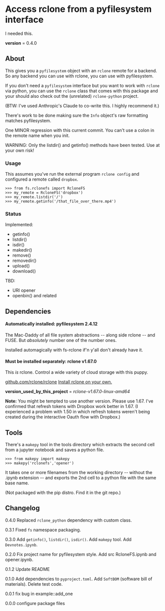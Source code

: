 # Access rclone from a pyfilesystem interface
I needed this.

__version__ = 0.4.0



## About

This gives you a `pyfilesystem` object with an `rclone` remote for a backend. So any backend you can use with rclone, you can use with pyfilesystem.

If you don't need a `pyfilesystem` interface but you want to work with `rclone` via python, you can use the `rclone` class that comes with this package and your should also check out the (unrelated) `rclone-python` project.

(BTW: I've used Anthropic's Claude to co-write this. I highly recommend it.)

There's work to be done making sure the `Info` object's raw formatting matches pyfilesystem.

One MINOR regression with this current commit. You can't use a colon in the remote name when you init.

WARNING: Only the listdir() and getinfo() methods have been tested. Use at your own risk!

### Usage

This assumes you've run the external program `rclone config` and configured a remote called `dropbox`.

    >>> from fs.rclonefs import RcloneFS
    >>> my_remote = RcloneFS('dropbox')
    >>> my_remote.listdir('/')
    >>> my_remote.getinfo('/that_file_over_there.mp4')


### Status

Implemented:
- getinfo()
- listdir()
- isdir()
- makedir()
- remove()
- removedir()
- upload()
- download()

TBD:
- URI opener
- openbin() and related

## Dependencies

#### Automatically installed: pyfilesystem 2.4.12

The Mac-Daddy of all file system abstractions -- along side rclone -- and FUSE. But _absolutely_ number one of the number ones.

Installed automagically with fs-rclone if'n y'all don't already have it.

#### Must be installed separately: rclone v1.67.0

This _is_ rclone. Control a wide variety of cloud storage with this puppy.

[github.com/rclone/rclone](https://github.com/rclone/rclone)
[Install rclone on your own.](https://rclone.org/install/)

__version_used_by_this_project__ = _rclone-v1.67.0-linux-amd64_

<strong>Note:</strong> You might be tempted to use another version. Please use 1.67. I've confirmed that refresh tokens with Dropbox work better in 1.67. (I experienced a problem with 1.50 in which refresh tokens weren't being created during the interactive Oauth flow with Dropbox.)




## Tools

There's a `makepy` tool in the tools directory which extracts the second cell from a jupyter notebook and saves a python file.

    >>> from makepy import makepy
    >>> makepy('rclonefs','opener')

It takes one or more filenames from the working directory -- without the .ipynb extension -- and exports the 2nd cell to a python file with the same base name.

(Not packaged with the pip distro. Find it in the git repo.)


## Changelog

0.4.0 Replaced `rclone_python` dependency with custom class.

0.3.1 Fixed `fs` namespace packaging.

0.3.0 Add `getinfo()`, `listdir()`, `isdir()`. Add `makepy` tool. Add `Devnotes.ipynb`.

0.2.0 Fix project name for pyfilesystem style. Add src RcloneFS.ipynb and opener.ipynb.

0.1.2 Update README

0.1.0 Add dependencies to `pyproject.toml`. Add `SoftBOM` (software bill of materials). Delete test code.

0.0.1 fix bug in example::add_one

0.0.0 configure package files
